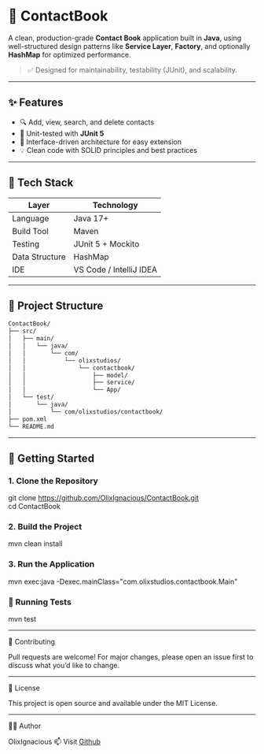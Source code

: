 # 📒 ContactBook

A clean, production-grade **Contact Book** application built in **Java**, using well-structured design patterns like **Service Layer**, **Factory**, and optionally **HashMap** for optimized performance.

> ✅ Designed for maintainability, testability (JUnit), and scalability.

---

## ✨ Features

- 🔍 Add, view, search, and delete contacts
- 🧪 Unit-tested with **JUnit 5**
- 🧩 Interface-driven architecture for easy extension
- 💡 Clean code with SOLID principles and best practices

---

## 🧱 Tech Stack

| Layer         | Technology      |
|---------------|------------------|
| Language       | Java 17+         |
| Build Tool     | Maven            |
| Testing        | JUnit 5 + Mockito |
| Data Structure | HashMap          |
| IDE            | VS Code / IntelliJ IDEA |

---

## 📂 Project Structure
```bash
ContactBook/
├── src/
│   ├── main/
│   │   └── java/
│   │       └── com/
│   │           └── olixstudios/
│   │               └── contactbook/
│   │                   ├── model/
│   │                   ├── service/
│   │                   └── App/
│   └── test/
│       └── java/
│           └── com/olixstudios/contactbook/
├── pom.xml
└── README.md

```
---

## 🚀 Getting Started

### 1. Clone the Repository

git clone https://github.com/OlixIgnacious/ContactBook.git <br>
cd ContactBook

### 2. Build the Project

mvn clean install

### 3. Run the Application

mvn exec:java -Dexec.mainClass="com.olixstudios.contactbook.Main"

### 🧪 Running Tests

mvn test

---

🤝 Contributing

Pull requests are welcome! For major changes, please open an issue first to discuss what you’d like to change.

---

📄 License

This project is open source and available under the MIT License.

---

🙋‍♂️ Author

OlixIgnacious
📫 Visit [Github](https://github.com/olixignacious)


